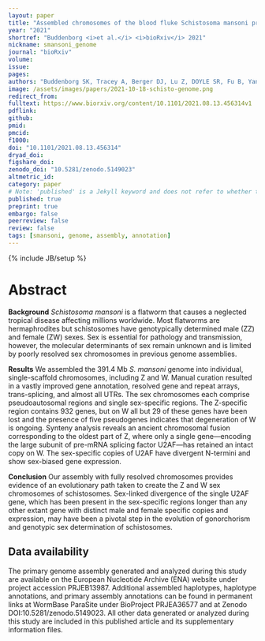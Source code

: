 ```yaml
---
layout: paper
title: "Assembled chromosomes of the blood fluke Schistosoma mansoni provide insight into the evolution of its ZW sex-determination system"
year: "2021"
shortref: "Buddenborg <i>et al.</i> <i>bioRxiv</i> 2021"
nickname: smansoni_genome
journal: "bioRxiv"
volume: 
issue:
pages: 
authors: "Buddenborg SK, Tracey A, Berger DJ, Lu Z, DOYLE SR, Fu B, Yang F, Reid AJ, Rodgers FH, Rinaldi G, Sankaranarayanan G, Bohme U, Holroyd N, Berriman M"
image: /assets/images/papers/2021-10-18-schisto-genome.png
redirect_from: 
fulltext: https://www.biorxiv.org/content/10.1101/2021.08.13.456314v1 
pdflink: 
github:
pmid: 
pmcid: 
f1000: 
doi: "10.1101/2021.08.13.456314"
dryad_doi:
figshare_doi: 
zenodo_doi: "10.5281/zenodo.5149023"
altmetric_id: 
category: paper
# Note: 'published' is a Jekyll keyword and does not refer to whether the paper is published, but rather to whether this Markdown should be part of the rendered site.
published: true
preprint: true
embargo: false	
peerreview: false
review: false
tags: [smansoni, genome, assembly, annotation]
---
```

{% include JB/setup %}

# Abstract 

**Background** *Schistosoma mansoni* is a flatworm that causes a neglected tropical disease affecting millions worldwide. Most flatworms are hermaphrodites but schistosomes have genotypically determined male (ZZ) and female (ZW) sexes. Sex is essential for pathology and transmission, however, the molecular determinants of sex remain unknown and is limited by poorly resolved sex chromosomes in previous genome assemblies.

**Results** We assembled the 391.4 Mb *S. mansoni* genome into individual, single-scaffold chromosomes, including Z and W. Manual curation resulted in a vastly improved gene annotation, resolved gene and repeat arrays, trans-splicing, and almost all UTRs. The sex chromosomes each comprise pseudoautosomal regions and single sex-specific regions. The Z-specific region contains 932 genes, but on W all but 29 of these genes have been lost and the presence of five pseudogenes indicates that degeneration of W is ongoing. Synteny analysis reveals an ancient chromosomal fusion corresponding to the oldest part of Z, where only a single gene—encoding the large subunit of pre-mRNA splicing factor U2AF—has retained an intact copy on W. The sex-specific copies of U2AF have divergent N-termini and show sex-biased gene expression.

**Conclusion** Our assembly with fully resolved chromosomes provides evidence of an evolutionary path taken to create the Z and W sex chromosomes of schistosomes. Sex-linked divergence of the single U2AF gene, which has been present in the sex-specific regions longer than any other extant gene with distinct male and female specific copies and expression, may have been a pivotal step in the evolution of gonorchorism and genotypic sex determination of schistosomes.

## Data availability

The primary genome assembly generated and analyzed during this study are available on the European Nucleotide Archive (ENA) website under project accession PRJEB13987. Additional assembled haplotypes, haplotype annotations, and primary assembly annotations can be found in permanent links at WormBase ParaSite under BioProject PRJEA36577 and at Zenodo DOI:10.5281/zenodo.5149023. All other data generated or analyzed during this study are included in this published article and its supplementary information files. 
